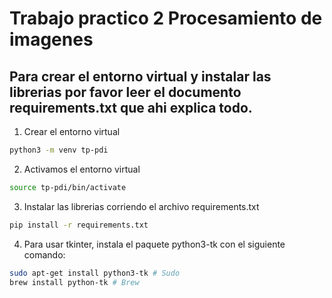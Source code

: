 # Trabajo practico 2 Procesamiento de imagenes

## Para crear el entorno virtual y instalar las librerias por favor leer el documento requirements.txt que ahi explica todo.

1. Crear el entorno virtual
```bash
python3 -m venv tp-pdi
```
2. Activamos el entorno virtual
```bash
source tp-pdi/bin/activate
```
3. Instalar las librerias corriendo el archivo requirements.txt
```bash
pip install -r requirements.txt
```
4. Para usar tkinter, instala el paquete python3-tk con el siguiente comando:
```bash
sudo apt-get install python3-tk # Sudo
brew install python-tk # Brew
```